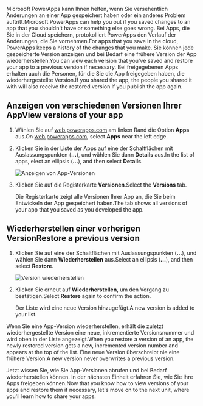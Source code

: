 <span data-ttu-id="45e5c-101">Microsoft PowerApps kann Ihnen helfen, wenn Sie versehentlich Änderungen an einer App gespeichert haben oder ein anderes Problem auftritt.</span><span class="sxs-lookup"><span data-stu-id="45e5c-101">Microsoft PowerApps can help you out if you saved changes to an app that you shouldn't have or something else goes wrong.</span></span> <span data-ttu-id="45e5c-102">Bei Apps, die Sie in der Cloud speichern, protokolliert PowerApps den Verlauf der Änderungen, die Sie vornehmen.</span><span class="sxs-lookup"><span data-stu-id="45e5c-102">For apps that you save in the cloud, PowerApps keeps a history of the changes that you make.</span></span> <span data-ttu-id="45e5c-103">Sie können jede gespeicherte Version anzeigen und bei Bedarf eine frühere Version der App wiederherstellen.</span><span class="sxs-lookup"><span data-stu-id="45e5c-103">You can view each version that you've saved and restore your app to a previous version if necessary.</span></span> <span data-ttu-id="45e5c-104">Bei freigegebenen Apps erhalten auch die Personen, für die Sie die App freigegeben haben, die wiederhergestellte Version.</span><span class="sxs-lookup"><span data-stu-id="45e5c-104">If you shared the app, the people you shared it with will also receive the restored version if you publish the app again.</span></span>

## <a name="view-versions-of-your-app"></a><span data-ttu-id="45e5c-105">Anzeigen von verschiedenen Versionen Ihrer App</span><span class="sxs-lookup"><span data-stu-id="45e5c-105">View versions of your app</span></span>

1. <span data-ttu-id="45e5c-106">Wählen Sie auf [web.powerapps.com](http://web.powerapps.com) am linken Rand die Option **Apps** aus.</span><span class="sxs-lookup"><span data-stu-id="45e5c-106">On [web.powerapps.com](http://web.powerapps.com), select **Apps** near the left edge.</span></span>

1. <span data-ttu-id="45e5c-107">Klicken Sie in der Liste der Apps auf eine der Schaltflächen mit Auslassungspunkten (**...**), und wählen Sie dann **Details** aus.</span><span class="sxs-lookup"><span data-stu-id="45e5c-107">In the list of apps, elect an ellipsis (**...**), and then select **Details**.</span></span>

    ![Anzeigen von App-Versionen](../media/powerapps-versions-details2.png)

1. <span data-ttu-id="45e5c-109">Klicken Sie auf die Registerkarte **Versionen**.</span><span class="sxs-lookup"><span data-stu-id="45e5c-109">Select the **Versions** tab.</span></span>

    <span data-ttu-id="45e5c-110">Die Registerkarte zeigt alle Versionen Ihrer App an, die Sie beim Entwickeln der App gespeichert haben.</span><span class="sxs-lookup"><span data-stu-id="45e5c-110">The tab shows all versions of your app that you saved as you developed the app.</span></span>

## <a name="restore-a-previous-version"></a><span data-ttu-id="45e5c-111">Wiederherstellen einer vorherigen Version</span><span class="sxs-lookup"><span data-stu-id="45e5c-111">Restore a previous version</span></span>

1. <span data-ttu-id="45e5c-112">Klicken Sie auf eine der Schaltflächen mit Auslassungspunkten (**...**), und wählen Sie dann **Wiederherstellen** aus.</span><span class="sxs-lookup"><span data-stu-id="45e5c-112">Select an ellipsis (**...**), and then select **Restore**.</span></span>

    ![Version wiederherstellen](../media/restore-version.png)

1. <span data-ttu-id="45e5c-114">Klicken Sie erneut auf **Wiederherstellen**, um den Vorgang zu bestätigen.</span><span class="sxs-lookup"><span data-stu-id="45e5c-114">Select **Restore** again to confirm the action.</span></span>

    <span data-ttu-id="45e5c-115">Der Liste wird eine neue Version hinzugefügt.</span><span class="sxs-lookup"><span data-stu-id="45e5c-115">A new version is added to your list.</span></span>

<span data-ttu-id="45e5c-116">Wenn Sie eine App-Version wiederherstellen, erhält die zuletzt wiederhergestellte Version eine neue, inkrementierte Versionsnummer und wird oben in der Liste angezeigt.</span><span class="sxs-lookup"><span data-stu-id="45e5c-116">When you restore a version of an app, the newly restored version gets a new, incremented version number and appears at the top of the list.</span></span> <span data-ttu-id="45e5c-117">Eine neue Version überschreibt nie eine frühere Version.</span><span class="sxs-lookup"><span data-stu-id="45e5c-117">A new version never overwrites a previous version.</span></span>

<span data-ttu-id="45e5c-118">Jetzt wissen Sie, wie Sie App-Versionen abrufen und bei Bedarf wiederherstellen können. In der nächsten Einheit erfahren Sie, wie Sie Ihre Apps freigeben können.</span><span class="sxs-lookup"><span data-stu-id="45e5c-118">Now that you know how to view versions of your apps and restore them if necessary, let's move on to the next unit, where you'll learn how to share your apps.</span></span>